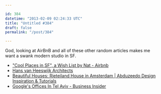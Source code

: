 ```yaml
---

id: 384
datetime: "2013-02-09 02:24:33 UTC"
title: "Untitled #384"
draft: false
permalink: "/post/384"

---
```


God, looking at AirBnB and all of these other random articles makes me want a swank modern studio in SF. 

 
 * ["Cool Places in SF", a Wish List by Nat - Airbnb](https://www.airbnb.com/wishlists/9457466)
 * [Hans van Heeswijk Architects](http://www.heeswijk.nl/eng/index.html)
 * [Beautiful Houses: Rieteiland House in Amsterdam | Abduzeedo Design Inspiration & Tutorials](http://abduzeedo.com/beautiful-houses-rieteiland-house-amsterdam)
 * [Google's Offices In Tel Aviv - Business Insider](https://www.businessinsider.com/googles-offices-in-tel-aviv-2013-2#)



